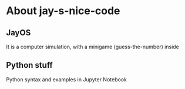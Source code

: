 # About jay-s-nice-code

## JayOS
It is a computer simulation, with a minigame (guess-the-number) inside

## Python stuff
Python syntax and examples in Jupyter Notebook

